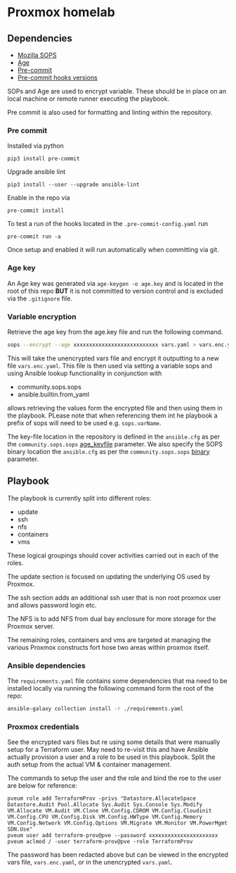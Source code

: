 # Proxmox homelab


## Dependencies
- [Mozilla SOPS](https://github.com/getsops/sops)
- [Age](https://github.com/FiloSottile/age)
- [Pre-commit](https://pre-commit.com)
- [Pre-commit hooks versions](https://github.com/pre-commit/pre-commit-hooks/tags)

SOPs and Age are used to encrypt variable. These should be in place on an local machine or remote runner executing the playbook.

Pre commit is also used for formatting and linting  within the repository.

### Pre commit

Installed via python
``` shell
pip3 install pre-commit
```

Upgrade ansible lint
``` shell
pip3 install --user --upgrade ansible-lint
```

Enable in the repo via
``` shell
pre-commit install
```

To test a run of the hooks located in the `.pre-commit-config.yaml` run
``` shell
pre-commit run -a
```

Once setup and enabled it will run automatically when committing via git.

### Age key

An Age key was generated via `age-keygen -o age.key` and is located in the root of this repo **BUT** it is not committed to version control and is excluded via the `.gitignore` file.


### Variable encryption

Retrieve the age key from the age.key file and run the following command.

``` bash
sops --encrypt --age xxxxxxxxxxxxxxxxxxxxxxxxxxx vars.yaml > vars.enc.yaml
```

This will take the unencrypted vars file and encrypt it outputting to a new file `vars.enc.yaml`. This file is then used via setting a variable sops and using Ansible lookup functionality in conjunction with

- community.sops.sops
- ansible.builtin.from_yaml

allows retrieving the values form the encrypted file and then using them in the playbook. PLease note that when referencing them int he playbook a prefix of sops will need to be used e.g. `sops.varName`.

The key-file location in the repository is defined in the `ansible.cfg` as per the `community.sops.sops` [age_keyfile](https://docs.ansible.com/ansible/latest/collections/community/sops/sops_vars.html#parameter-age_keyfile) parameter.
We also specify the SOPS binary location the `ansible.cfg` as per the `community.sops.sops` [binary](https://docs.ansible.com/ansible/latest/collections/community/sops/sops_vars.html#parameter-sops_binary) parameter.

## Playbook

The playbook is currently split into different roles:

- update
- ssh
- nfs
- containers
- vms

These logical groupings should cover activities carried out in each of the roles.

The update section is focused on updating the underlying OS used by Proxmox.

The ssh section adds an additional ssh user that is non root proxmox user and allows password login etc.

The NFS is to add NFS from dual bay enclosure for more storage for the Proxmox server.

The remaining roles, containers and vms are targeted at managing the various Proxmox constructs fort hose two areas within proxmox itself.


### Ansible dependencies

The `requirements.yaml` file contains some dependencies that ma need to be installed locally via running the following command form the root of the repo:

``` bash
ansible-galaxy collection install -r ./requirements.yaml
```

### Proxmox credentials

See the encrypted vars files but re using some details that were manually setup for a Terraform user. May need to re-visit this and have Ansible actually provision a user and a role to be used in this playbook. Split the auth setup from the actual VM & container management.

The commands to setup the user and the role and bind the roe to the user are below for reference:

``` shell
pveum role add TerraformProv -privs "Datastore.AllocateSpace Datastore.Audit Pool.Allocate Sys.Audit Sys.Console Sys.Modify VM.Allocate VM.Audit VM.Clone VM.Config.CDROM VM.Config.Cloudinit VM.Config.CPU VM.Config.Disk VM.Config.HWType VM.Config.Memory VM.Config.Network VM.Config.Options VM.Migrate VM.Monitor VM.PowerMgmt SDN.Use"
pveum user add terraform-prov@pve --password xxxxxxxxxxxxxxxxxxxxxx
pveum aclmod / -user terraform-prov@pve -role TerraformProv

```

The password has been redacted above but can be viewed in the encrypted vars file, `vars.enc.yaml`, or in the unencrypted `vars.yaml`.
